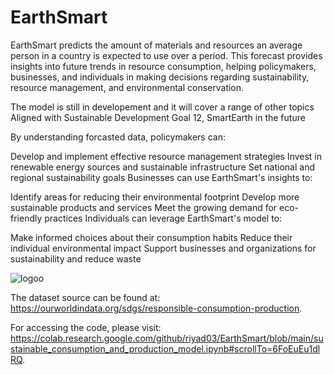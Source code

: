 # EarthSmart
EarthSmart predicts the amount of materials and resources an average person in a country is expected to use over a period. This forecast provides insights into future trends in resource consumption, helping policymakers, businesses, and individuals in making decisions regarding sustainability, resource management, and environmental conservation.

The model is still in developement and it will cover a range of other topics Aligned with Sustainable Development Goal 12, SmartEarth in the future

By understanding forcasted data, policymakers can:

Develop and implement effective resource management strategies
Invest in renewable energy sources and sustainable infrastructure
Set national and regional sustainability goals
Businesses can use EarthSmart's insights to:

Identify areas for reducing their environmental footprint
Develop more sustainable products and services
Meet the growing demand for eco-friendly practices
Individuals can leverage EarthSmart's model to:

Make informed choices about their consumption habits
Reduce their individual environmental impact
Support businesses and organizations for sustainability and reduce waste


![logoo](https://github.com/riyad03/EarthSmart/assets/108437749/400dfa4e-a40d-4426-9cf8-9ad6601a9ff5)


The dataset source can be found at: https://ourworldindata.org/sdgs/responsible-consumption-production.

For accessing the code, please visit: https://colab.research.google.com/github/riyad03/EarthSmart/blob/main/sustainable_consumption_and_production_model.ipynb#scrollTo=6FoEuEu1dlRQ.
